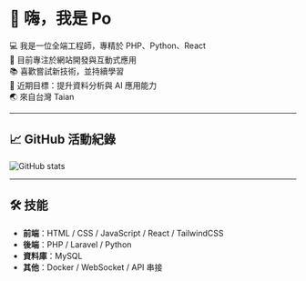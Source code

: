 # 👋 嗨，我是 Po

💻 我是一位全端工程師，專精於 PHP、Python、React  
🚀 目前專注於網站開發與互動式應用  
📚 喜歡嘗試新技術，並持續學習  
🎯 近期目標：提升資料分析與 AI 應用能力  
🌏 來自台灣 Taian

---

## 📈 GitHub 活動紀錄
![GitHub stats](https://github-readme-stats.vercel.app/api?username=m061i6&show_icons=true&theme=radical)

---

## 🛠 技能
- **前端**：HTML / CSS / JavaScript / React / TailwindCSS
- **後端**：PHP / Laravel / Python
- **資料庫**：MySQL
- **其他**：Docker / WebSocket / API 串接
